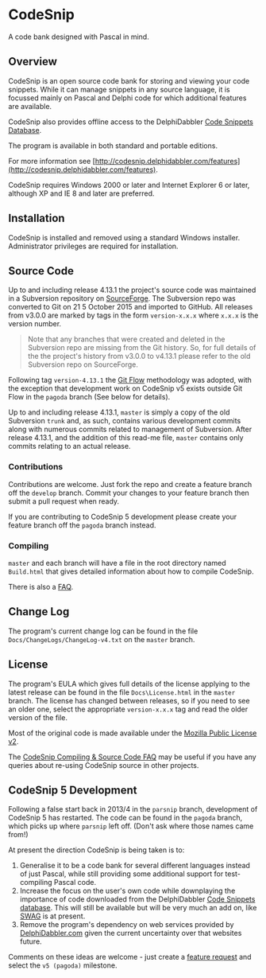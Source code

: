 # CodeSnip

A code bank designed with Pascal in mind.

## Overview

CodeSnip is an open source code bank for storing and viewing your code snippets. While it can manage snippets in any source language, it is focussed mainly on Pascal and Delphi code for which additional features are available.

CodeSnip also provides offline access to the DelphiDabbler [Code Snippets Database](http://snippets.delphidabbler.com/).

The program is available in both standard and portable editions.

For more information see [http://codesnip.delphidabbler.com/features](http://codesnip.delphidabbler.com/features).

CodeSnip requires Windows 2000 or later and Internet Explorer 6 or later, although XP and IE 8 and later are preferred.

## Installation

CodeSnip is installed and removed using a standard Windows installer. Administrator privileges are required for installation.

## Source Code

Up to and including release 4.13.1 the project's source code was maintained in a Subversion repository on [SourceForge](https://sourceforge.net/p/codesnip/code/). The Subversion repo was converted to Git on 21 5 October 2015 and imported to GitHub. All releases from v3.0.0 are marked by tags in the form `version-x.x.x` where `x.x.x` is the version number.

> Note that any branches that were created and deleted in the Subversion repo are missing from the Git history. So, for full details of the the project's history from v3.0.0 to v4.13.1 please refer to the old Subversion repo on SourceForge. 

Following tag `version-4.13.1` the [Git Flow](http://nvie.com/posts/a-successful-git-branching-model/) methodology was adopted, with the exception that development work on CodeSnip v5 exists outside Git Flow in the `pagoda` branch (See below for details).

Up to and including release 4.13.1, `master` is simply a copy of the old Subversion `trunk` and, as such, contains various development commits along with numerous commits related to management of Subversion. After release 4.13.1, and the addition of this read-me file, `master` contains only commits relating to an actual release.

### Contributions

Contributions are welcome. Just fork the repo and create a feature branch off the `develop` branch. Commit your changes to your feature branch then submit a pull request when ready.

If you are contributing to CodeSnip 5 development please create your feature branch off the `pagoda` branch instead.

### Compiling

`master` and each branch will have a file in the root directory named `Build.html` that gives detailed information about how to compile CodeSnip.

There is also a [FAQ](http://wiki.delphidabbler.com/index.php/FAQs/CodeSnipAppSource).

## Change Log

The program's current change log can be found in the file `Docs/ChangeLogs/ChangeLog-v4.txt` on the `master` branch.

## License

The program's EULA which gives full details of the license applying to the latest release can be found in the file `Docs\License.html` in the `master` branch. The license has changed between releases, so if you need to see an older one, select the appropriate `version-x.x.x` tag and read the older version of the file.

Most of the original code is made available under the [Mozilla Public License v2](https://www.mozilla.org/MPL/2.0/).

The [CodeSnip Compiling & Source Code FAQ](http://wiki.delphidabbler.com/index.php/FAQs/CodeSnipAppSource) may be useful if you have any queries about re-using CodeSnip source in other projects. 

## CodeSnip 5 Development

Following a false start back in 2013/4 in the `parsnip` branch, development of CodeSnip 5 has restarted. The code can be found in the `pagoda` branch, which picks up where `parsnip` left off. (Don't ask where those names came from!)

At present the direction CodeSnip is being taken is to:

1. Generalise it to be a code bank for several different languages instead of just Pascal, while still providing some additional support for test-compiling Pascal code.
2. Increase the focus on the user's own code while downplaying the importance of code downloaded from the DelphiDabbler [Code Snippets database](http://snippets.delphidabbler.com/). This will still be available but will be very much an add on, like [SWAG](http://swag.delphidabbler.com/) is at present.
3. Remove the program's dependency on web services provided by [DelphiDabbler.com](http://delphidabbler.com) given the current uncertainty over that websites future.

Comments on these ideas are welcome - just create a [feature request](https://sourceforge.net/p/codesnip/feature-requests/) and select the `v5 (pagoda)` milestone.
